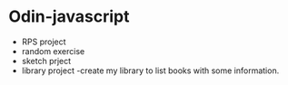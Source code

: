 # Odin-javascript
- RPS project
- random exercise
- sketch prject
- library project
    -create my library to list books with some information.
